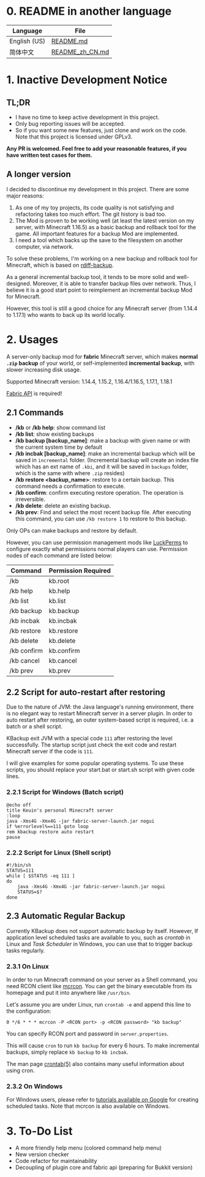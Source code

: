 # 0. README in another language

| Language     | File                               |
|--------------|------------------------------------|
| English (US) | [README.md](README.md)             |
| 简体中文         | [README_zh_CN.md](README_zh_CN.md) |

# 1. Inactive Development Notice

## TL;DR

- I have no time to keep active development in this project.
- Only bug reporting issues will be accepted.
- So if you want some new features, just clone and work on the code. Note that this project is licensed under GPLv3.

**Any PR is welcomed. Feel free to add your reasonable features, if you have written test cases for them.**

## A longer version

I decided to discontinue my development in this project. There are some major reasons:

1. As one of my toy projects, its code quality is not satisfying and refactoring takes too much effort. The git history
   is bad too.
2. The Mod is proven to be working well (at least the latest version on my server, with Minecraft 1.16.5) as a basic
   backup and rollback tool for the game. All important features for a backup Mod are implemented.
3. I need a tool which backs up the save to the filesystem on another computer, via network.

To solve these problems, I'm working on a new backup and rollback tool for Minecraft, which is based
on [rdiff-backup](https://github.com/rdiff-backup/rdiff-backup).

As a general incremental backup tool, it tends to be more solid and well-designed. Moreover, it is able to transfer
backup files over network. Thus, I believe it is a good start point to reimplement an incremental backup Mod for
Minecraft.

However, this tool is still a good choice for any Minecraft server (from 1.14.4 to 1.17.1) who wants to back up its
world locally.

# 2. Usages

A server-only backup mod for **fabric** Minecraft server, which makes **normal `.zip` backup** of your world, or
self-implemented **incremental backup**, with slower increasing disk usage.

Supported Minecraft version: 1.14.4, 1.15.2, 1.16.4/1.16.5, 1.17.1, 1.18.1

[Fabric API](https://minecraft.curseforge.com/projects/fabric/files) is required!

## 2.1 Commands

- **/kb**  or **/kb help**: show command list
- **/kb list**: show existing backups
- **/kb backup \[backup_name\]**: make a backup with given name or with the current system time by default
- **/kb incbak \[backup_name\]**: make an incremental backup which will be saved in `incremental` folder. (Incremental
  backup will create an index file which has an ext name of `.kbi`, and it will be saved in `backups` folder, which is
  the same with where `.zip` resides)
- **/kb restore \<backup_name\>**: restore to a certain backup. This command needs a confirmation to execute.
- **/kb confirm**: confirm executing restore operation. The operation is irreversible.
- **/kb delete**: delete an existing backup.
- **/kb prev**: Find and select the most recent backup file. After executing this command, you can use `/kb restore 1`
  to restore to this backup.

Only OPs can make backups and restore by default.

However, you can use permission management mods like [LuckPerms](https://luckperms.net/) to configure exactly what
permissions normal players can use. Permission nodes of each command are listed below:

| Command    | Permission Required |
|------------|---------------------|
| /kb        | kb.root             |
| /kb help   | kb.help             |
| /kb list   | kb.list             |
| /kb backup | kb.backup           |
| /kb incbak | kb.incbak           |
| /kb restore | kb.restore          |
| /kb delete | kb.delete           |
| /kb confirm | kb.confirm          |
| /kb cancel | kb.cancel           |
| /kb prev   | kb.prev             |

## 2.2 Script for auto-restart after restoring

Due to the nature of JVM: the Java language's running environment, there is no elegant way to restart Minecraft server
in a server plugin. In order to auto restart after restoring, an outer system-based script is required, i.e. a batch or
a shell script.

KBackup exit JVM with a special code `111` after restoring the level successfully. The startup script just check the
exit code and restart Minecraft server if the code is `111`.

I will give examples for some popular operating systems. To use these scripts, you should replace your start.bat or
start.sh script with given code lines.

### 2.2.1 Script for Windows (Batch script)

```batch
@echo off
title Keuin's personal Minecraft server
:loop
java -Xms4G -Xmx4G -jar fabric-server-launch.jar nogui
if %errorlevel%==111 goto loop
rem kbackup restore auto restart
pause
```

### 2.2.2 Script for Linux (Shell script)

```shell
#!/bin/sh
STATUS=111
while [ $STATUS -eq 111 ]
do
    java -Xms4G -Xmx4G -jar fabric-server-launch.jar nogui
    STATUS=$?
done
```

## 2.3 Automatic Regular Backup

Currently KBackup does not support automatic backup by itself. However, If application level scheduled tasks are available to you, such as *crontab* in Linux and *Task Scheduler* in Windows, you can use that to trigger backup tasks regularly.

### 2.3.1 On Linux

In order to run Minecraft command on your server as a Shell command, you need RCON client like [mcrcon](https://github.com/Tiiffi/mcrcon). You can get the binary executable from its homepage and put it into anywhere like `/usr/bin`.

Let's assume you are under Linux, run `crontab -e` and append this line to the configuration:

```shell
0 */6 * * * mcrcon -P <RCON port> -p <RCON password> "kb backup"
```

You can specify RCON port and password in `server.properties`.

This will cause `cron` to run `kb backup` for every 6 hours. To make incremental backups, simply replace `kb backup` to `kb incbak`.

The man page [crontab(5)](https://man7.org/linux/man-pages/man5/crontab.5.html) also contains many useful information about using cron.

### 2.3.2 On Windows

For Windows users, please refer to [tutorials available on Google](https://www.google.com/search?q=create+scheduled+task+in+windows) for creating scheduled tasks. Note that mcrcon is also available on Windows.

# 3. To-Do List

- A more friendly help menu (colored command help menu)
- New version checker
- Code refactor for maintainability
- Decoupling of plugin core and fabric api (preparing for Bukkit version)